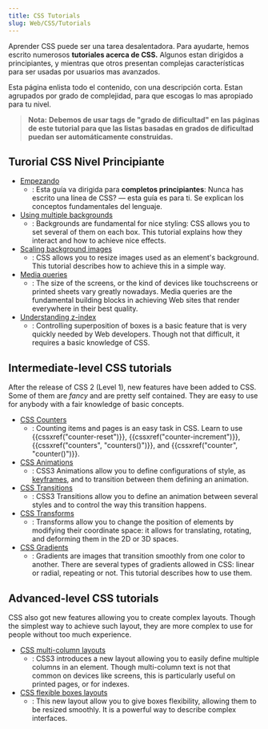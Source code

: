 ```yaml
---
title: CSS Tutorials
slug: Web/CSS/Tutorials
---
```


Aprender CSS puede ser una tarea desalentadora. Para ayudarte, hemos escrito numerosos **tutoriales acerca de CSS.** Algunos estan dirigidos a principiantes, y mientras que otros presentan complejas características para ser usadas por usuarios mas avanzados.

Esta página enlista todo el contenido, con una descripción corta. Estan agrupados por grado de complejidad, para que escogas lo mas apropiado para tu nivel.

> **Nota:** **Debemos de usar tags de "grado de dificultad" en las páginas de este tutorial para que las listas basadas en grados de dificultad puedan ser automáticamente construidas.**

## Turorial CSS Nivel Principiante

- [Empezando](/es/docs/CSS/Getting_Started)
  - : Esta guía va dirigida para **completos principiantes**: Nunca has escrito una línea de CSS? — esta guía es para ti. Se explican los conceptos fundamentales del lenguaje.
- [Using multiple backgrounds](/es/docs/CSS/Using_CSS_multiple_backgrounds)
  - : Backgrounds are fundamental for nice styling: CSS allows you to set several of them on each box. This tutorial explains how they interact and how to achieve nice effects.
- [Scaling background images](/es/docs/CSS/Scaling_background_images)
  - : CSS allows you to resize images used as an element's background. This tutorial describes how to achieve this in a simple way.
- [Media queries](/es/docs/CSS/Media_queries)
  - : The size of the screens, or the kind of devices like touchscreens or printed sheets vary greatly nowadays. Media queries are the fundamental building blocks in achieving Web sites that render everywhere in their best quality.
- [Understanding z-index](/es/docs/CSS/Understanding_z-index)
  - : Controlling superposition of boxes is a basic feature that is very quickly needed by Web developers. Though not that difficult, it requires a basic knowledge of CSS.

## Intermediate-level CSS tutorials

After the release of CSS 2 (Level 1), new features have been added to CSS. Some of them are _fancy_ and are pretty self contained. They are easy to use for anybody with a fair knowledge of basic concepts.

- [CSS Counters](/es/docs/CSS/Counters)
  - : Counting items and pages is an easy task in CSS. Learn to use {{cssxref("counter-reset")}}, {{cssxref("counter-increment")}}, {{cssxref("counters", "counters()")}}, and {{cssxref("counter", "counter()")}}.
- [CSS Animations](/es/docs/CSS/Tutorials/Using_CSS_animations)
  - : CSS3 Animations allow you to define configurations of style, as [keyframes](/es/docs/CSS/@keyframes), and to transition between them defining an animation.
- [CSS Transitions](/es/docs/CSS/Tutorials/Using_CSS_transitions)
  - : CSS3 Transitions allow you to define an animation between several styles and to control the way this transition happens.
- [CSS Transforms](/es/docs/CSS/Tutorials/Using_CSS_transforms)
  - : Transforms allow you to change the position of elements by modifying their coordinate space: it allows for translating, rotating, and deforming them in the 2D or 3D spaces.
- [CSS Gradients](/es/docs/CSS/Using_CSS_gradients)
  - : Gradients are images that transition smoothly from one color to another. There are several types of gradients allowed in CSS: linear or radial, repeating or not. This tutorial describes how to use them.

## Advanced-level CSS tutorials

CSS also got new features allowing you to create complex layouts. Though the simplest way to achieve such layout, they are more complex to use for people without too much experience.

- [CSS multi-column layouts](/es/docs/CSS/Using_CSS_multi-column_layouts)
  - : CSS3 introduces a new layout allowing you to easily define multiple columns in an element. Though multi-column text is not that common on devices like screens, this is particularly useful on printed pages, or for indexes.
- [CSS flexible boxes layouts](/es/docs/CSS/Using_CSS_flexible_boxes)
  - : This new layout allow you to give boxes flexibility, allowing them to be resized smoothly. It is a powerful way to describe complex interfaces.
